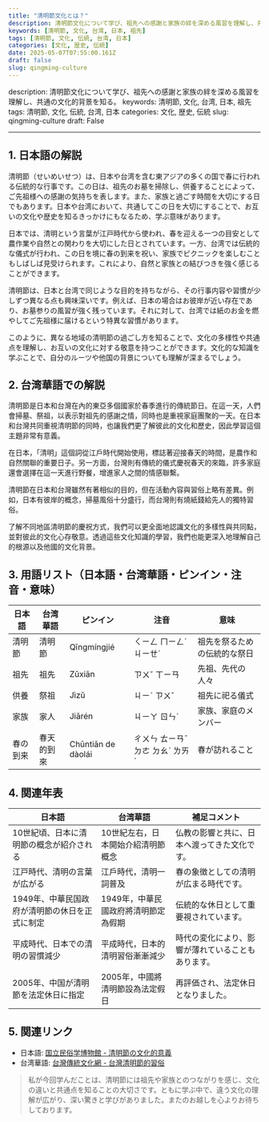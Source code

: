 ```yaml
---
title: "清明節文化とは？"
description: 清明節文化について学び、祖先への感謝と家族の絆を深める風習を理解し、共通の文化的背景を知る。
keywords: [清明節, 文化, 台湾, 日本, 祖先]
tags: [清明節, 文化, 伝統, 台湾, 日本]
categories: [文化, 歴史, 伝統]
date: 2025-05-07T07:55:00.161Z
draft: false
slug: qingming-culture
---
```


description: 清明節文化について学び、祖先への感謝と家族の絆を深める風習を理解し、共通の文化的背景を知る。
keywords: 清明節, 文化, 台湾, 日本, 祖先
tags: 清明節, 文化, 伝統, 台湾, 日本
categories: 文化, 歴史, 伝統
slug: qingming-culture
draft: False

---

## 1. 日本語の解説

清明節（せいめいせつ）は、日本や台湾を含む東アジアの多くの国で春に行われる伝統的な行事です。この日は、祖先のお墓を掃除し、供養することによって、ご先祖様への感謝の気持ちを表します。また、家族と過ごす時間を大切にする日でもあります。日本や台湾において、共通してこの日を大切にすることで、お互いの文化や歴史を知るきっかけにもなるため、学ぶ意味があります。

日本では、清明という言葉が江戸時代から使われ、春を迎える一つの目安として農作業や自然との関わりを大切にした日とされています。一方、台湾では伝統的な儀式が行われ、この日を境に春の到来を祝い、家族でピクニックを楽しむこともしばしば見受けられます。これにより、自然と家族との結びつきを強く感じることができます。

清明節は、日本と台湾で同じような目的を持ちながら、その行事内容や習慣が少しずつ異なる点も興味深いです。例えば、日本の場合はお彼岸が近い存在であり、お墓参りの風習が強く残っています。それに対して、台湾では紙のお金を燃やしてご先祖様に届けるという特異な習慣があります。

このように、異なる地域の清明節の過ごし方を知ることで、文化の多様性や共通点を理解し、お互いの文化に対する敬意を持つことができます。文化的な知識を学ぶことで、自分のルーツや他国の背景についても理解が深まるでしょう。

## 2. 台湾華語での解説  

清明節是日本和台灣在內的東亞多個國家於春季進行的傳統節日。在這一天，人們會掃墓、祭祖，以表示對祖先的感謝之情，同時也是重視家庭團聚的一天。在日本和台灣共同重視清明節的同時，也讓我們更了解彼此的文化和歷史，因此學習這個主題非常有意義。

在日本，「清明」這個詞從江戶時代開始使用，標誌著迎接春天的時間，是農作和自然關聯的重要日子。另一方面，台灣則有傳統的儀式慶祝春天的來臨，許多家庭還會選擇在這一天進行野餐，增進家人之間的情感聯繫。

清明節在日本和台灣雖然有著相似的目的，但在活動內容與習俗上略有差異。例如，日本有彼岸的概念，掃墓風俗十分盛行，而台灣則有燒紙錢給先人的獨特習俗。

了解不同地區清明節的慶祝方式，我們可以更全面地認識文化的多樣性與共同點，並對彼此的文化心存敬意。透過這些文化知識的學習，我們也能更深入地理解自己的根源以及他國的文化背景。

## 3. 用語リスト（日本語・台湾華語・ピンイン・注音・意味）

| 日本語    | 台湾華語 | ピンイン   | 注音      | 意味                       |
|-----------|----------|------------|-----------|----------------------------|
| 清明節    | 清明節   | Qīngmíngjié | ㄑㄧㄥ ㄇㄧㄥˊ ㄐㄧㄝˊ | 祖先を祭るための伝統的な祭日 |
| 祖先      | 祖先     | Zǔxiān     | ㄗㄨˇ ㄒㄧㄢ    | 先祖、先代の人々           |
| 供養      | 祭祖     | Jìzǔ      | ㄐㄧˋ ㄗㄨˇ    | 祖先に祀る儀式             |
| 家族      | 家人     | Jiārén    | ㄐㄧㄚ ㄖㄣˊ    | 家族、家庭のメンバー        |
| 春の到来  | 春天的到來| Chūntiān de dàolái | ㄔㄨㄣ ㄊㄧㄢˉ ㄉㄜ ㄉㄠˋ ㄌㄞˊ | 春が訪れること               |

## 4. 関連年表

| 日本語                          | 台湾華語                       | 補足コメント                       |
|--------------------------------|-------------------------------|-----------------------------------|
| 10世紀頃、日本に清明節の概念が紹介される | 10世紀左右，日本開始介紹清明節概念 | 仏教の影響と共に、日本へ渡ってきた文化です。   |
| 江戸時代、清明の言葉が広がる    | 江戶時代，清明一詞普及       | 春の象徴としての清明が広まる時代です。           |
| 1949年、中華民国政府が清明節の休日を正式に制定 | 1949年，中華民國政府將清明節定為假期 | 伝統的な休日として重要視されています。        |
| 平成時代、日本での清明の習慣減少 | 平成時代，日本的清明習俗漸漸減少   | 時代の変化により、影響が薄れていることもあります。 |
| 2005年、中国が清明節を法定休日に指定 | 2005年，中國將清明節設為法定假日  | 再評価され、法定休日となりました。            |

## 5. 関連リンク  

- 日本語: [国立民俗学博物館 - 清明節の文化的意義](https://www.minpaku.ac.jp/publication/linguafranca/natural_phenomena/cleansing-the-world)
- 台湾華語: [台灣傳統文化網 - 台灣清明節的習俗](https://culture.edu.tw/culture/index.php?culture)

> 私が今回学んだことは、清明節には祖先や家族とのつながりを感じ、文化の違いと共通点を知ることの大切さです。ともに学ぶ中で、違う文化の理解が広がり、深い驚きと学びがありました。またのお越しを心よりお待ちしております。